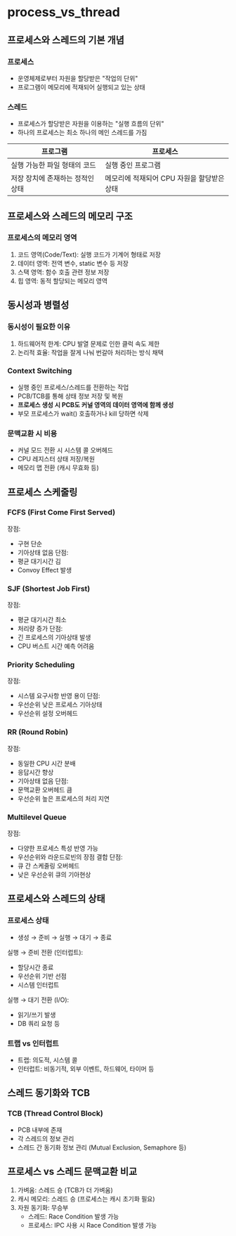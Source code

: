 # process_vs_thread

## 프로세스와 스레드의 기본 개념

### 프로세스

- 운영체제로부터 자원을 할당받은 "작업의 단위"
- 프로그램이 메모리에 적재되어 실행되고 있는 상태

### 스레드

- 프로세스가 할당받은 자원을 이용하는 "실행 흐름의 단위"
- 하나의 프로세스는 최소 하나의 메인 스레드를 가짐

| 프로그램               | 프로세스                      |
|--------------------|---------------------------|
| 실행 가능한 파일 형태의 코드   | 실행 중인 프로그램                |
| 저장 장치에 존재하는 정적인 상태 | 메모리에 적재되어 CPU 자원을 할당받은 상태 |

## 프로세스와 스레드의 메모리 구조

### 프로세스의 메모리 영역

1. 코드 영역(Code/Text): 실행 코드가 기계어 형태로 저장
2. 데이터 영역: 전역 변수, static 변수 등 저장
3. 스택 영역: 함수 호출 관련 정보 저장
4. 힙 영역: 동적 할당되는 메모리 영역

## 동시성과 병렬성

### 동시성이 필요한 이유

1. 하드웨어적 한계: CPU 발열 문제로 인한 클럭 속도 제한
2. 논리적 효율: 작업을 잘게 나눠 번갈아 처리하는 방식 채택

### Context Switching

- 실행 중인 프로세스/스레드를 전환하는 작업
- PCB/TCB를 통해 상태 정보 저장 및 복원
- **프로세스 생성 시 PCB도 커널 영역의 데이터 영역에 함께 생성**
- 부모 프로세스가 wait() 호출하거나 kill 당하면 삭제

### 문맥교환 시 비용

- 커널 모드 전환 시 시스템 콜 오버헤드
- CPU 레지스터 상태 저장/복원
- 메모리 맵 전환 (캐시 무효화 등)

## 프로세스 스케줄링

### FCFS (First Come First Served)

장점:

- 구현 단순
- 기아상태 없음
  단점:
- 평균 대기시간 김
- Convoy Effect 발생

### SJF (Shortest Job First)

장점:

- 평균 대기시간 최소
- 처리량 증가
  단점:
- 긴 프로세스의 기아상태 발생
- CPU 버스트 시간 예측 어려움

### Priority Scheduling

장점:

- 시스템 요구사항 반영 용이
  단점:
- 우선순위 낮은 프로세스 기아상태
- 우선순위 설정 오버헤드

### RR (Round Robin)

장점:

- 동일한 CPU 시간 분배
- 응답시간 향상
- 기아상태 없음
  단점:
- 문맥교환 오버헤드 큼
- 우선순위 높은 프로세스의 처리 지연

### Multilevel Queue

장점:

- 다양한 프로세스 특성 반영 가능
- 우선순위와 라운드로빈의 장점 결합
  단점:
- 큐 간 스케줄링 오버헤드
- 낮은 우선순위 큐의 기아현상

## 프로세스와 스레드의 상태

### 프로세스 상태

- 생성 → 준비 → 실행 → 대기 → 종료

실행 → 준비 전환 (인터럽트):

- 할당시간 종료
- 우선순위 기반 선점
- 시스템 인터럽트

실행 → 대기 전환 (I/O):

- 읽기/쓰기 발생
- DB 쿼리 요청 등

### 트랩 vs 인터럽트

- 트랩: 의도적, 시스템 콜
- 인터럽트: 비동기적, 외부 이벤트, 하드웨어, 타이머 등

## 스레드 동기화와 TCB

### TCB (Thread Control Block)

- PCB 내부에 존재
- 각 스레드의 정보 관리
- 스레드 간 동기화 정보 관리 (Mutual Exclusion, Semaphore 등)

## 프로세스 vs 스레드 문맥교환 비교

1. 가벼움: 스레드 승 (TCB가 더 가벼움)
2. 캐시 메모리: 스레드 승 (프로세스는 캐시 초기화 필요)
3. 자원 동기화: 무승부
    - 스레드: Race Condition 발생 가능
    - 프로세스: IPC 사용 시 Race Condition 발생 가능